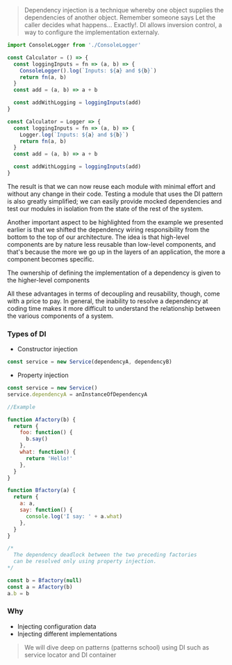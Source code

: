 > Dependency injection is a technique whereby one object supplies the
> dependencies of another object. Remember someone says Let the caller decides
> what happens... Exactly!. DI allows inversion control, a way to configure the
> implementation externaly.

```javascript
import ConsoleLogger from './ConsoleLogger'

const Calculator = () => {
  const loggingInputs = fn => (a, b) => {
    ConsoleLogger().log(`Inputs: ${a} and ${b}`)
    return fn(a, b)
  }
  const add = (a, b) => a + b

  const addWithLogging = loggingInputs(add)
}
```

```javascript
const Calculator = Logger => {
  const loggingInputs = fn => (a, b) => {
    Logger.log(`Inputs: ${a} and ${b}`)
    return fn(a, b)
  }
  const add = (a, b) => a + b

  const addWithLogging = loggingInputs(add)
}
```

The result is that we can now reuse each module with minimal effort and without
any change in their code. Testing a module that uses the DI pattern is also
greatly simplified; we can easily provide mocked dependencies and test our
modules in isolation from the state of the rest of the system.

Another important aspect to be highlighted from the example we presented earlier
is that we shifted the dependency wiring responsibility from the bottom to the
top of our architecture. The idea is that high-level components are by nature
less reusable than low-level components, and that's because the more we go up in
the layers of an application, the more a component becomes specific.

The ownership of defining the implementation of a dependency is given to the
higher-level components

All these advantages in terms of decoupling and reusability, though, come with a
price to pay. In general, the inability to resolve a dependency at coding time
makes it more difficult to understand the relationship between the various
components of a system.

### Types of DI

- Constructor injection

```javascript
const service = new Service(dependencyA, dependencyB)
```

- Property injection

```javascript
const service = new Service()
service.dependencyA = anInstanceOfDependencyA

//Example

function Afactory(b) {
  return {
    foo: function() {
      b.say()
    },
    what: function() {
      return 'Hello!'
    },
  }
}

function Bfactory(a) {
  return {
    a: a,
    say: function() {
      console.log('I say: ' + a.what)
    },
  }
}

/* 
  The dependency deadlock between the two preceding factories 
  can be resolved only using property injection.
*/

const b = Bfactory(null)
const a = Afactory(b)
a.b = b
```

### Why

- Injecting configuration data
- Injecting different implementations

> We will dive deep on patterns (patterns school) using DI such as service
> locator and DI container
